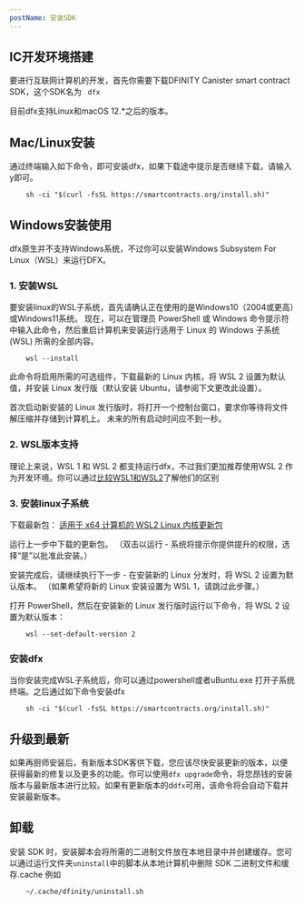 ```yaml
---
postName: 安装SDK
---
```


## IC开发环境搭建
要进行互联网计算机的开发，首先你需要下载DFINITY Canister smart contract SDK，这个SDK名为 ` dfx`

目前dfx支持Linux和macOS 12.*之后的版本。

## Mac/Linux安装
通过终端输入如下命令，即可安装dfx，如果下载途中提示是否继续下载，请输入y即可。
```
    sh -ci "$(curl -fsSL https://smartcontracts.org/install.sh)"
```
## Windows安装使用
dfx原生并不支持Windows系统，不过你可以安装Windows Subsystem For Linux（WSL）来运行DFX。

### 1. 安装WSL
要安装linux的WSL子系统，首先请确认正在使用的是Windows10（2004或更高）或Windows11系统。
现在，可以在管理员 PowerShell 或 Windows 命令提示符中输入此命令，然后重启计算机来安装运行适用于 Linux 的 Windows 子系统 (WSL) 所需的全部内容。
```
    wsl --install
```
此命令将启用所需的可选组件，下载最新的 Linux 内核，将 WSL 2 设置为默认值，并安装 Linux 发行版（默认安装 Ubuntu，请参阅下文更改此设置）。

首次启动新安装的 Linux 发行版时，将打开一个控制台窗口，要求你等待将文件解压缩并存储到计算机上。 未来的所有启动时间应不到一秒。

### 2. WSL版本支持
理论上来说，WSL 1 和 WSL 2 都支持运行dfx，不过我们更加推荐使用WSL 2 作为开发环境。你可以通过[比较WSL1和WSL2](https://docs.microsoft.com/zh-cn/windows/wsl/compare-versions)了解他们的区别

### 3. 安装linux子系统
下载最新包：
[适用于 x64 计算机的 WSL2 Linux 内核更新包](https://wslstorestorage.blob.core.windows.net/wslblob/wsl_update_x64.msi)

运行上一步中下载的更新包。 （双击以运行 - 系统将提示你提供提升的权限，选择“是”以批准此安装。）

安装完成后，请继续执行下一步 - 在安装新的 Linux 分发时，将 WSL 2 设置为默认版本。 （如果希望将新的 Linux 安装设置为 WSL 1，请跳过此步骤。）

打开 PowerShell，然后在安装新的 Linux 发行版时运行以下命令，将 WSL 2 设置为默认版本：
```
    wsl --set-default-version 2
```
### 安装dfx
当你安装完成WSL子系统后，你可以通过powershell或者uBuntu.exe 打开子系统终端。之后通过如下命令安装dfx
```
    sh -ci "$(curl -fsSL https://smartcontracts.org/install.sh)"
```
## 升级到最新
如果再厨师安装后，有新版本SDK客供下载，您应该尽快安装更新的版本，以便获得最新的修复以及更多的功能。你可以使用`dfx upgrade`命令，将您昂钱的安装版本与最新版本进行比较。如果有更新版本的d`dfx`可用，该命令将会自动下载并安装最新版本。

## 卸载
安装 SDK 时，安装脚本会将所需的二进制文件放在本地目录中并创建缓存。您可以通过运行文件夹`uninstall`中的脚本从本地计算机中删除 SDK 二进制文件和缓存.cache
例如
```
    ~/.cache/dfinity/uninstall.sh
```